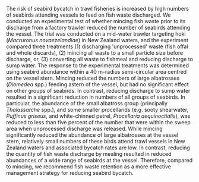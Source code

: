 ---
---
The risk of seabird bycatch in trawl fisheries is increased by high numbers of seabirds attending vessels to feed on fish waste discharged. We conducted an experimental test of whether mincing fish waste prior to its discharge from a factory trawler reduced the number of seabirds attending the vessel. The trial was conducted on a mid-water trawler targeting hoki (*Macruronus novaezelandiae*) in New Zealand waters, and the experiment compared three treatments (1) discharging 'unprocessed' waste (fish offal and whole discards), (2) mincing all waste to a small particle size before discharge, or, (3) converting all waste to fishmeal and reducing discharge to sump water. The response to the experimental treatments was determined using seabird abundance within a 40 m-radius semi-circular area centred on the vessel stern. Mincing reduced the numbers of large albatrosses (*Diomedea* spp.) feeding astern of the vessel, but had no significant effect on other groups of seabirds. In contrast, reducing discharge to sump water resulted in a significant reduction in numbers of all groups of seabirds. In particular, the abundance of the small albatross group (principally *Thalassarche* spp.), and some smaller procellarids (e.g. sooty shearwater, *Puffinus griseus*, and white-chinned petrel, *Procellaria aequinoctialis*), was reduced to less than five percent of the number that were within the sweep area when unprocessed discharge was released. While mincing significantly reduced the abundance of large albatrosses at the vessel stern, relatively small numbers of these birds attend trawl vessels in New Zealand waters and associated bycatch rates are low. In contrast, reducing the quantity of fish waste discharge by mealing resulted in reduced abundances of a wide range of seabirds at the vessel. Therefore, compared to mincing, we recommend fish waste retention as a more effective management strategy for reducing seabird bycatch.

